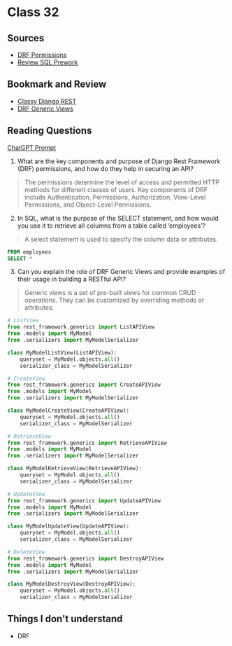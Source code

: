 # Class 32

## Sources
- [DRF Permissions](https://www.django-rest-framework.org/api-guide/permissions/)
- [Review SQL Prework](https://codefellows.github.io/common_curriculum/prework/SQL)

## Bookmark and Review
- [Classy Django REST](https://www.cdrf.co/)
- [DRF Generic Views](https://www.django-rest-framework.org/api-guide/generic-views/)

## Reading Questions
[ChatGPT Prompt](https://chat.openai.com/c/e6bc7469-d7da-41bc-8b7f-26334979975e)
1. What are the key components and purpose of Django Rest Framework (DRF) permissions, and how do they help in securing an API?
> The permissions determine the level of access and permitted HTTP methods for different classes of users. Key components of DRF include Authentication, Permissions, Authorization, View-Level Permissions, and Object-Level Permissions. 
2. In SQL, what is the purpose of the SELECT statement, and how would you use it to retrieve all columns from a table called ‘employees’?
> A select statement is used to specify the column data or attributes. 
```SQL
FROM employees
SELECT *
```
3. Can you explain the role of DRF Generic Views and provide examples of their usage in building a RESTful API?
> Generic views is a set of pre-built views for common CRUD operations. They can be customized by overriding methods or attributes. 
```python
# ListView
from rest_framework.generics import ListAPIView
from .models import MyModel
from .serializers import MyModelSerializer

class MyModelListView(ListAPIView):
    queryset = MyModel.objects.all()
    serializer_class = MyModelSerializer
```

```python
# CreateView
from rest_framework.generics import CreateAPIView
from .models import MyModel
from .serializers import MyModelSerializer

class MyModelCreateView(CreateAPIView):
    queryset = MyModel.objects.all()
    serializer_class = MyModelSerializer
```

```python
# RetrieveView
from rest_framework.generics import RetrieveAPIView
from .models import MyModel
from .serializers import MyModelSerializer

class MyModelRetrieveView(RetrieveAPIView):
    queryset = MyModel.objects.all()
    serializer_class = MyModelSerializer
```

```python
# UpdateView
from rest_framework.generics import UpdateAPIView
from .models import MyModel
from .serializers import MyModelSerializer

class MyModelUpdateView(UpdateAPIView):
    queryset = MyModel.objects.all()
    serializer_class = MyModelSerializer
```

```python
# DeleteView
from rest_framework.generics import DestroyAPIView
from .models import MyModel
from .serializers import MyModelSerializer

class MyModelDestroyView(DestroyAPIView):
    queryset = MyModel.objects.all()
    serializer_class = MyModelSerializer
```

## Things I don't understand
- DRF